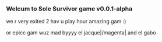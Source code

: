 ### Welcum to Sole Survivor game v0.0.1-alpha

we r very exited 2 hav u play hour amazing gam :)

or epicc gam wuz mad byyyy el jacque|/magenta| and el gabo
